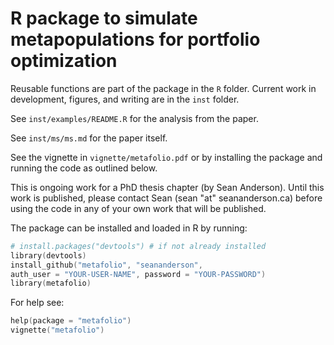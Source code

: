 # R package to simulate metapopulations for portfolio optimization

Reusable functions are part of the package in the `R` folder. Current work in development, figures, and writing are in the `inst` folder. 

See `inst/examples/README.R` for the analysis from the paper.

See `inst/ms/ms.md` for the paper itself.

See the vignette in `vignette/metafolio.pdf` or by installing the package and running the code as outlined below.

This is ongoing work for a PhD thesis chapter (by Sean Anderson). Until this work is published, please contact Sean (sean "at" seananderson.ca) before using the code in any of your own work that will be published.

The package can be installed and loaded in R by running:

```S
# install.packages("devtools") # if not already installed
library(devtools)
install_github("metafolio", "seananderson", 
auth_user = "YOUR-USER-NAME", password = "YOUR-PASSWORD")
library(metafolio)
```

For help see:

```S
help(package = "metafolio")
vignette("metafolio")
```
